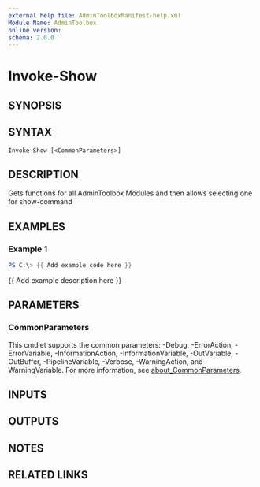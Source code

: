```yaml
---
external help file: AdminToolboxManifest-help.xml
Module Name: AdminToolbox
online version:
schema: 2.0.0
---
```


# Invoke-Show

## SYNOPSIS

## SYNTAX

```
Invoke-Show [<CommonParameters>]
```

## DESCRIPTION
Gets functions for all AdminToolbox Modules and then allows selecting one for show-command

## EXAMPLES

### Example 1
```powershell
PS C:\> {{ Add example code here }}
```

{{ Add example description here }}

## PARAMETERS

### CommonParameters
This cmdlet supports the common parameters: -Debug, -ErrorAction, -ErrorVariable, -InformationAction, -InformationVariable, -OutVariable, -OutBuffer, -PipelineVariable, -Verbose, -WarningAction, and -WarningVariable. For more information, see [about_CommonParameters](http://go.microsoft.com/fwlink/?LinkID=113216).

## INPUTS

## OUTPUTS

## NOTES

## RELATED LINKS
